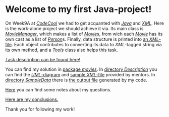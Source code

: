 # Welcome to my first Java-project!

On Week9A at [*CodeCool*](https://www.codecool.com/) we had to get acquanted
with [*Java*](https://en.wikipedia.org/wiki/Java_(programming_language))
and [*XML*](https://en.wikipedia.org/wiki/XML).
Here is the work-alone project we should achieve it via.
Its main class is [*MovieManager*](movies/MovieManager.java), which makes a list of [*Movie*](movies/Movie.java)s,
from wich each [*Movie*](movies/Movie.java) has its own cast as a list of [*Person*](movies/Person.java)s.
Finally, data structure is printed into [an *XML*-file](SampleData/movies.xml).
Each object contributes to converting its data to *XML*-tagged string via its own method,
and a [*Tools*](movies/Tools.java) class also helps this task.

[Task description can be found here!](Description.md)

You can find my solution in [package *movies*](movies/).
In [directory *Description*](Description/) you can find
the [*UML*-diagram](Description/movies_uml.jpg)
and [sample *XML*-file](Description/movies.xml) provided by mentors.
In [directory *SampleData*](SampleData/) there is [the output file](SampleData/movies.xml) generated by my code.

[Here](Questions.md) you can find some notes about my questions.

[Here are my conclusions.](Conclusion.md)

Thank you for following my work!
